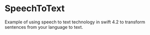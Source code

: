 # SpeechToText

Example of using speech to text technology in swift 4.2 to transform sentences from your language to text.
